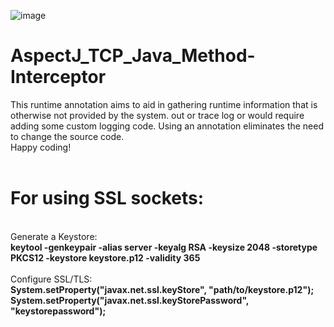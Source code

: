 ![image](https://github.com/Freya-Ebba-Christ/AspectJ_TCP_Java_Method-Interceptor/assets/57752514/43999c49-f7b7-43e8-b1ee-6f72f2d0e34f)
<br>
# AspectJ_TCP_Java_Method-Interceptor

This runtime annotation aims to aid in gathering runtime information that is otherwise not provided by the system. out or trace log or would require adding some custom logging code.
Using an annotation eliminates the need to change the source code.
<br>
Happy coding!
<br>
<br>
<h1>For using SSL sockets:</h1>
<br>
Generate a Keystore:
<br>
<b>keytool -genkeypair -alias server -keyalg RSA -keysize 2048 -storetype PKCS12 -keystore keystore.p12 -validity 365</b>
<br>
<br>
Configure SSL/TLS:
<br>
<b>System.setProperty("javax.net.ssl.keyStore", "path/to/keystore.p12");</b>
<br>
<b>System.setProperty("javax.net.ssl.keyStorePassword", "keystorepassword");</b>


